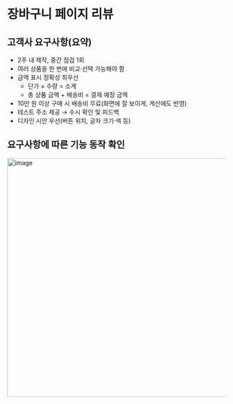 # 장바구니 페이지 리뷰

## 고객사 요구사항(요약)
- 2주 내 제작, 중간 점검 1회
- 여러 상품을 한 번에 비교·선택 가능해야 함
- 금액 표시 정확성 최우선
  - 단가 × 수량 = 소계
  - 총 상품 금액 + 배송비 = 결제 예정 금액
- 10만 원 이상 구매 시 배송비 무료(화면에 잘 보이게, 계산에도 반영)
- 테스트 주소 제공 → 수시 확인 및 피드백
- 디자인 시안 우선(버튼 위치, 글자 크기·색 등)
## 요구사항에 따른 기능 동작 확인
<img width="1000" height="550" alt="image" src="https://github.com/user-attachments/assets/df3f69a1-afa0-4197-88e6-d6b6711327c3" />

